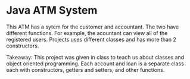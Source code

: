 # Java ATM System

This ATM has a sytem for the customer and accountant. The two have different functions. For example, the acountant can view all of the registered users. Projects uses different classes and has more than 2 constructors.

Takeaway: This project was given in class to teach us about classes and object oriented programming. Each account and loan is a separate class each with constructors, getters and setters, and other functions.